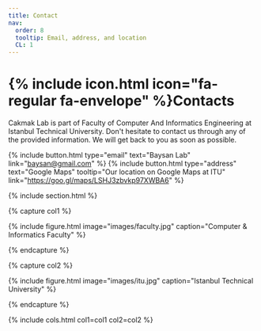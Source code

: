 ```yaml
---
title: Contact
nav:
  order: 8
  tooltip: Email, address, and location
  CL: 1
---
```


# {% include icon.html icon="fa-regular fa-envelope" %}Contacts

Cakmak Lab is part of Faculty of Computer And Informatics Engineering at Istanbul Technical University. Don't hesitate to contact us through any of the provided information. We will get back to you as soon as possible.

{%
  include button.html
  type="email"
  text="Baysan Lab"
  link="baysan@gmail.com"
%}
{%
  include button.html
  type="address"
  text="Google Maps"
  tooltip="Our location on Google Maps at ITU"
  link="https://goo.gl/maps/LSHJ3zbvkp97XWBA6"
%}

{% include section.html %}

{% capture col1 %}

{%
  include figure.html
  image="images/faculty.jpg"
  caption="Computer & Informatics Faculty"
%}

{% endcapture %}

{% capture col2 %}

{%
  include figure.html
  image="images/itu.jpg"
  caption="Istanbul Technical University"
%}

{% endcapture %}

{% include cols.html col1=col1 col2=col2 %}

